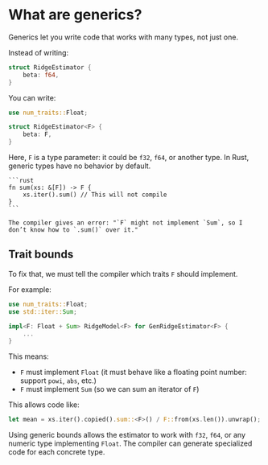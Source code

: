 # What are generics?

Generics let you write code that works with many types, not just one.

Instead of writing:

```rust
struct RidgeEstimator {
    beta: f64,
}
```

You can write:

```rust
use num_traits::Float;

struct RidgeEstimator<F> {
    beta: F,
}
```

Here, `F` is a type parameter: it could be `f32`, `f64`, or another type. In Rust, generic types have no behavior by default.

~~~admonish bug
```rust
fn sum(xs: &[F]) -> F {
    xs.iter().sum() // This will not compile
}
```

The compiler gives an error: "`F` might not implement `Sum`, so I don’t know how to `.sum()` over it."
~~~

## Trait bounds

To fix that, we must tell the compiler which traits `F` should implement.

For example:

```rust
use num_traits::Float;
use std::iter::Sum;

impl<F: Float + Sum> RidgeModel<F> for GenRidgeEstimator<F> {
    ...
}
```

This means:
- `F` must implement `Float` (it must behave like a floating point number: support `powi`, `abs`, etc.)
- `F` must implement `Sum` (so we can sum an iterator of `F`)

This allows code like:

```rust
let mean = xs.iter().copied().sum::<F>() / F::from(xs.len()).unwrap();
```

Using generic bounds allows the estimator to work with `f32`, `f64`, or any numeric type implementing `Float`. The compiler can generate specialized code for each concrete type.